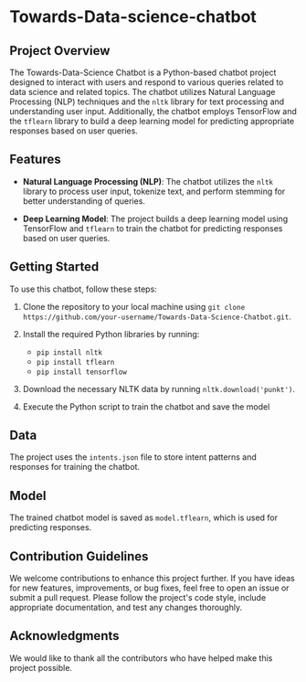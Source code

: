 # Towards-Data-science-chatbot

## Project Overview

The Towards-Data-Science Chatbot is a Python-based chatbot project designed to interact with users and respond to various queries related to data science and related topics. The chatbot utilizes Natural Language Processing (NLP) techniques and the `nltk` library for text processing and understanding user input. Additionally, the chatbot employs TensorFlow and the `tflearn` library to build a deep learning model for predicting appropriate responses based on user queries.

## Features

- **Natural Language Processing (NLP)**: The chatbot utilizes the `nltk` library to process user input, tokenize text, and perform stemming for better understanding of queries.

- **Deep Learning Model**: The project builds a deep learning model using TensorFlow and `tflearn` to train the chatbot for predicting responses based on user queries.

## Getting Started

To use this chatbot, follow these steps:

1. Clone the repository to your local machine using `git clone https://github.com/your-username/Towards-Data-Science-Chatbot.git`.

2. Install the required Python libraries by running:
   - `pip install nltk`
   - `pip install tflearn`
   - `pip install tensorflow`

3. Download the necessary NLTK data by running `nltk.download('punkt')`.

4. Execute the Python script to train the chatbot and save the model


## Data

The project uses the `intents.json` file to store intent patterns and responses for training the chatbot.

## Model

The trained chatbot model is saved as `model.tflearn`, which is used for predicting responses.

## Contribution Guidelines

We welcome contributions to enhance this project further. If you have ideas for new features, improvements, or bug fixes, feel free to open an issue or submit a pull request. Please follow the project's code style, include appropriate documentation, and test any changes thoroughly.


## Acknowledgments

We would like to thank all the contributors who have helped make this project possible.
